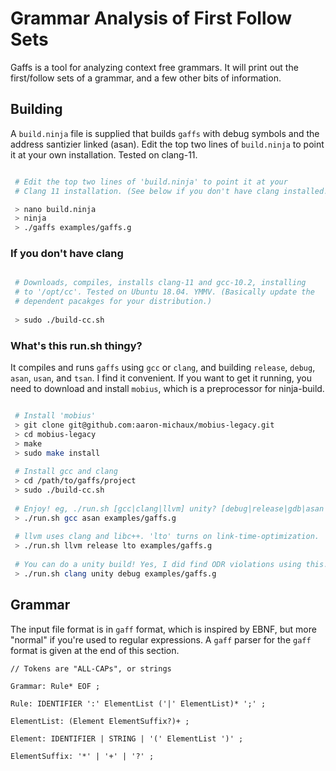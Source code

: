 
# Grammar Analysis of First Follow Sets

Gaffs is a tool for analyzing context free grammars. It will print out the first/follow sets of a grammar, and a few other bits of information.

## Building

A `build.ninja` file is supplied that builds `gaffs` with debug symbols and the address santizier linked (asan). 
Edit the top two lines of `build.ninja` to
point it at your own installation. Tested on clang-11. 


``` bash

 # Edit the top two lines of 'build.ninja' to point it at your 
 # Clang 11 installation. (See below if you don't have clang installed.)

 > nano build.ninja
 > ninja
 > ./gaffs examples/gaffs.g

```

### If you don't have clang

``` bash

 # Downloads, compiles, installs clang-11 and gcc-10.2, installing
 # to '/opt/cc'. Tested on Ubuntu 18.04. YMMV. (Basically update the
 # dependent pacakges for your distribution.)
 
 > sudo ./build-cc.sh

```

### What's this run.sh thingy?

It compiles and runs `gaffs` using `gcc` or `clang`, and building `release`, `debug`, `asan`, `usan`, and `tsan`. I find it convenient. If you want to
get it running, you need to download and install `mobius`, which is a 
preprocessor for ninja-build.

``` bash

 # Install 'mobius'
 > git clone git@github.com:aaron-michaux/mobius-legacy.git
 > cd mobius-legacy
 > make
 > sudo make install
 
 # Install gcc and clang
 > cd /path/to/gaffs/project
 > sudo ./build-cc.sh
 
 # Enjoy! eg, ./run.sh [gcc|clang|llvm] unity? [debug|release|gdb|asan|usan|tsan] ...
 > ./run.sh gcc asan examples/gaffs.g
 
 # llvm uses clang and libc++. 'lto' turns on link-time-optimization.
 > ./run.sh llvm release lto examples/gaffs.g
 
 # You can do a unity build! Yes, I did find ODR violations using this.
 > ./run.sh clang unity debug examples/gaffs.g

```

## Grammar

The input file format is in `gaff` format, which is inspired by EBNF, but more "normal" if you're used to regular expressions. A `gaff` parser for the `gaff` format is given at the end of this section.

```
// Tokens are "ALL-CAPs", or strings

Grammar: Rule* EOF ;

Rule: IDENTIFIER ':' ElementList ('|' ElementList)* ';' ;

ElementList: (Element ElementSuffix?)+ ;

Element: IDENTIFIER | STRING | '(' ElementList ')' ;

ElementSuffix: '*' | '+' | '?' ;
```

